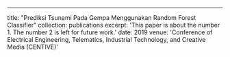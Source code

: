 ---
title: "Prediksi Tsunami Pada Gempa Menggunakan Random Forest Classifier"
collection: publications
excerpt: 'This paper is about the number 1. The number 2 is left for future work.'
date: 2019
venue: 'Conference of Electrical Engineering, Telematics, Industrial Technology, and Creative Media (CENTIVE)'
